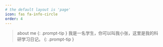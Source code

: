 ```yaml
---
# the default layout is 'page'
icon: fas fa-info-circle
order: 4
---
```


> about me
{: .prompt-tip }
> 我是一名学生，你可以叫我小张，这里是我的科研学习日记。
{: .prompt-tip }
